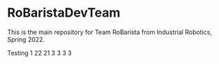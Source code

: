 # RoBaristaDevTeam

This is the main repository for Team RoBarista from Industrial Robotics, Spring 2022.


Testing  1 22 21 3 3 3 3 